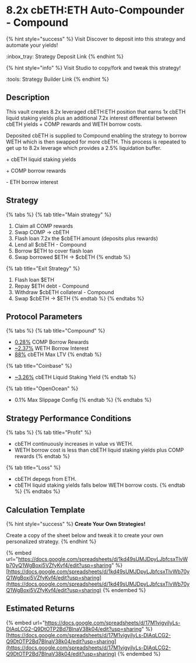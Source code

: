 # 8.2x cbETH:ETH Auto-Compounder - Compound

{% hint style="success" %}
Visit Discover to deposit into this strategy and automate your yields!

:inbox\_tray:  Strategy Deposit Link&#x20;
{% endhint %}

{% hint style="info" %}
Visit Studio to copy/fork and tweak this strategy!

:tools:  Strategy Builder Link
{% endhint %}

## Description

This vault creates 8.2x leveraged cbETH:ETH position that earns 1x cbETH liquid staking yields plus an additional 7.2x interest differential between cbETH yields + COMP rewards and WETH borrow costs.

Deposited cbETH is supplied to Compound enabling the strategy to borrow WETH which is then swapped for more cbETH. This process is repeated to get up to 8.2x leverage which provides a 2.5% liquidation buffer.

\+ cbETH liquid staking yields

\+ COMP borrow rewards

\- ETH borrow interest

## Strategy

{% tabs %}
{% tab title="Main strategy" %}
1. Claim all COMP rewards
2. Swap COMP → cbETH
3. Flash loan 7.2x the $cbETH amount (deposits plus rewards)
4. Lend all $cbETH - Compound
5. Borrow $ETH to cover flash loan
6. Swap borrowed $ETH → $cbETH
{% endtab %}

{% tab title="Exit Strategy" %}
1. Flash loan $ETH
2. Repay $ETH debt - Compound
3. Withdraw $cbETH collateral - Compound
4. Swap $cbETH → $ETH
{% endtab %}
{% endtabs %}

## Protocol Parameters

{% tabs %}
{% tab title="Compound" %}
* [0.28%](https://app.compound.finance/markets/weth-arb) COMP Borrow Rewards
* [\~2.37%](https://app.compound.finance/markets/weth-arb) WETH Borrow Interest
* [88%](https://app.compound.finance/markets/weth-arb) cbETH Max LTV
{% endtab %}

{% tab title="Coinbase" %}
* [\~3.26%](https://www.coinbase.com/en-gb/earn/staking/coinbase-wrapped-staked-eth) cbETH Liquid Staking Yield
{% endtab %}

{% tab title="OpenOcean" %}
* 0.1% Max Slippage Config
{% endtab %}
{% endtabs %}

## Strategy Performance Conditions

{% tabs %}
{% tab title="Profit" %}
* cbETH continuously increases in value vs WETH.
* WETH borrow cost is less than cbETH liquid staking yields plus COMP rewards
{% endtab %}

{% tab title="Loss" %}
* cbETH depegs from ETH.
* cbETH liquid staking yields falls below WETH borrow costs.
{% endtab %}
{% endtabs %}

## Calculation Template

{% hint style="success" %}
**Create Your Own Strategies!**

Create a copy of the sheet below and tweak it to create your own personalized strategy.
{% endhint %}

{% embed url="https://docs.google.com/spreadsheets/d/1kd49sUMJDpyLJbfcsxTlvWb70yQ1WgBoxi5VZfyKvf4/edit?usp=sharing" %}
[https://docs.google.com/spreadsheets/d/1kd49sUMJDpyLJbfcsxTlvWb70yQ1WgBoxi5VZfyKvf4/edit?usp=sharing](https://docs.google.com/spreadsheets/d/1kd49sUMJDpyLJbfcsxTlvWb70yQ1WgBoxi5VZfyKvf4/edit?usp=sharing)
{% endembed %}

## Estimated Returns

{% embed url="https://docs.google.com/spreadsheets/d/17M1vigyilyLs-DlAqLCG2-Q9DtOTP2Bd7BlnaV38k04/edit?usp=sharing" %}
[https://docs.google.com/spreadsheets/d/17M1vigyilyLs-DlAqLCG2-Q9DtOTP2Bd7BlnaV38k04/edit?usp=sharing](https://docs.google.com/spreadsheets/d/17M1vigyilyLs-DlAqLCG2-Q9DtOTP2Bd7BlnaV38k04/edit?usp=sharing)
{% endembed %}
